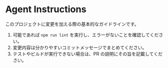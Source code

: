# Agent Instructions

このプロジェクトに変更を加える際の基本的なガイドラインです。

1. 可能であれば `npm run lint` を実行し、エラーがないことを確認してください。
2. 変更内容は分かりやすいコミットメッセージでまとめてください。
3. テストやビルドが実行できない場合は、PR の説明にその旨を記載してください。

